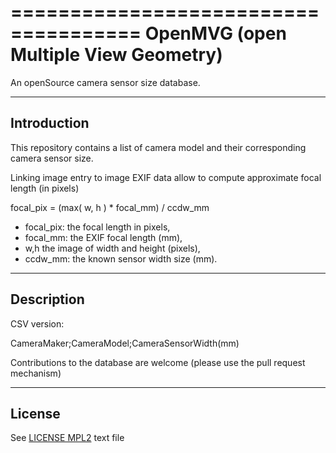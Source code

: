 =====================================
OpenMVG (open Multiple View Geometry)
=====================================

An openSource camera sensor size database.

------------
Introduction
------------

This repository contains a list of camera model and their corresponding camera sensor size.

Linking image entry to image EXIF data allow to compute approximate focal length (in pixels)

focal_pix = (max( w, h ) * focal_mm) / ccdw_mm

  - focal_pix: the focal length in pixels,
  - focal_mm: the EXIF focal length (mm),
  - w,h  the image of width and height (pixels),
  - ccdw_mm: the known sensor width size (mm).

------------
Description
------------

CSV version:

   CameraMaker;CameraModel;CameraSensorWidth(mm)

Contributions to the database are welcome (please use the pull request mechanism)
 
-------
License
-------

See [LICENSE MPL2](https://github.com/openMVG/cameraSensorSizeDatabase/raw/master/license.openMVG) text file

